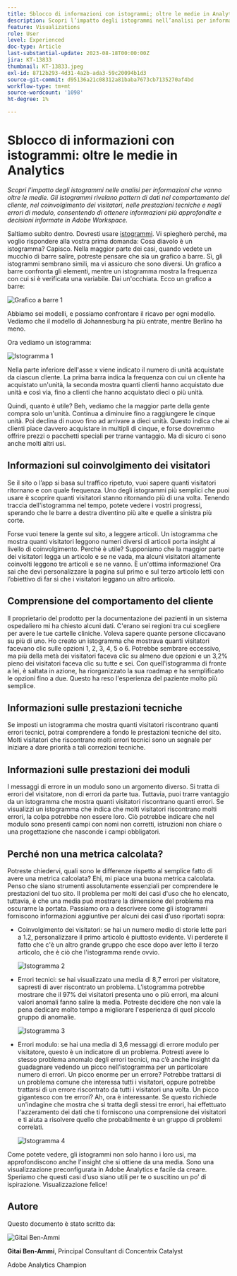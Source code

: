 ```yaml
---
title: Sblocco di informazioni con istogrammi; oltre le medie in Analytics
description: Scopri l’impatto degli istogrammi nell’analisi per informazioni che vanno oltre le medie.
feature: Visualizations
role: User
level: Experienced
doc-type: Article
last-substantial-update: 2023-08-18T00:00:00Z
jira: KT-13833
thumbnail: KT-13833.jpeg
exl-id: 8712b293-4d31-4a2b-ada3-59c20094b1d3
source-git-commit: d95136a21c08312a81baba7673cb7135270af4bd
workflow-type: tm+mt
source-wordcount: '1098'
ht-degree: 1%

---
```


# Sblocco di informazioni con istogrammi: oltre le medie in Analytics

_Scopri l&#39;impatto degli istogrammi nelle analisi per informazioni che vanno oltre le medie. Gli istogrammi rivelano pattern di dati nel comportamento del cliente, nel coinvolgimento dei visitatori, nelle prestazioni tecniche e negli errori di modulo, consentendo di ottenere informazioni più approfondite e decisioni informate in Adobe Workspace._

Saltiamo subito dentro. Dovresti usare [istogrammi](https://experienceleague.adobe.com/docs/analytics/analyze/analysis-workspace/visualizations/histogram.html?lang=it). Vi spiegherò perché, ma voglio rispondere alla vostra prima domanda: Cosa diavolo è un istogramma? Capisco. Nella maggior parte dei casi, quando vedete un mucchio di barre salire, potreste pensare che sia un grafico a barre. Sì, gli istogrammi sembrano simili, ma vi assicuro che sono diversi. Un grafico a barre confronta gli elementi, mentre un istogramma mostra la frequenza con cui si è verificata una variabile. Dai un&#39;occhiata. Ecco un grafico a barre:

![Grafico a barre 1](assets/bar-chart-1.png)

Abbiamo sei modelli, e possiamo confrontare il ricavo per ogni modello. Vediamo che il modello di Johannesburg ha più entrate, mentre Berlino ha meno.

Ora vediamo un istogramma:

![Istogramma 1](assets/histogram-1.png)

Nella parte inferiore dell&#39;asse x viene indicato il numero di unità acquistate da ciascun cliente. La prima barra indica la frequenza con cui un cliente ha acquistato un&#39;unità, la seconda mostra quanti clienti hanno acquistato due unità e così via, fino a clienti che hanno acquistato dieci o più unità.

Quindi, quanto è utile? Beh, vediamo che la maggior parte della gente compra solo un&#39;unità. Continua a diminuire fino a raggiungere le cinque unità. Poi declina di nuovo fino ad arrivare a dieci unità. Questo indica che ai clienti piace davvero acquistare in multipli di cinque, e forse dovremmo offrire prezzi o pacchetti speciali per trarne vantaggio. Ma di sicuro ci sono anche molti altri usi.

## Informazioni sul coinvolgimento dei visitatori

Se il sito o l’app si basa sul traffico ripetuto, vuoi sapere quanti visitatori ritornano e con quale frequenza. Uno degli istogrammi più semplici che puoi usare è scoprire quanti visitatori stanno ritornando più di una volta. Tenendo traccia dell&#39;istogramma nel tempo, potete vedere i vostri progressi, sperando che le barre a destra diventino più alte e quelle a sinistra più corte.

Forse vuoi tenere la gente sul sito, a leggere articoli. Un istogramma che mostra quanti visitatori leggono numeri diversi di articoli porta insight al livello di coinvolgimento. Perché è utile? Supponiamo che la maggior parte dei visitatori legga un articolo e se ne vada, ma alcuni visitatori altamente coinvolti leggono tre articoli e se ne vanno. È un&#39;ottima informazione! Ora sai che devi personalizzare la pagina sul primo e sul terzo articolo letti con l’obiettivo di far sì che i visitatori leggano un altro articolo.

## Comprensione del comportamento del cliente

Il proprietario del prodotto per la documentazione dei pazienti in un sistema ospedaliero mi ha chiesto alcuni dati. C&#39;erano sei regioni tra cui scegliere per avere le tue cartelle cliniche. Voleva sapere quante persone cliccavano su più di uno. Ho creato un istogramma che mostrava quanti visitatori facevano clic sulle opzioni 1, 2, 3, 4, 5 o 6. Potrebbe sembrare eccessivo, ma più della metà dei visitatori faceva clic su almeno due opzioni e un 3,2% pieno dei visitatori faceva clic su tutte e sei. Con quell&#39;istogramma di fronte a lei, è saltata in azione, ha riorganizzato la sua roadmap e ha semplificato le opzioni fino a due. Questo ha reso l&#39;esperienza del paziente molto più semplice.

## Informazioni sulle prestazioni tecniche

Se imposti un istogramma che mostra quanti visitatori riscontrano quanti errori tecnici, potrai comprendere a fondo le prestazioni tecniche del sito. Molti visitatori che riscontrano molti errori tecnici sono un segnale per iniziare a dare priorità a tali correzioni tecniche.

## Informazioni sulle prestazioni dei moduli

I messaggi di errore in un modulo sono un argomento diverso. Si tratta di errori del visitatore, non di errori da parte tua. Tuttavia, puoi trarre vantaggio da un istogramma che mostra quanti visitatori riscontrano quanti errori. Se visualizzi un istogramma che indica che molti visitatori riscontrano molti errori, la colpa potrebbe non essere loro. Ciò potrebbe indicare che nel modulo sono presenti campi con nomi non corretti, istruzioni non chiare o una progettazione che nasconde i campi obbligatori.

## Perché non una metrica calcolata?

Potreste chiedervi, quali sono le differenze rispetto al semplice fatto di avere una metrica calcolata? Ehi, mi piace una buona metrica calcolata. Penso che siano strumenti assolutamente essenziali per comprendere le prestazioni del tuo sito. Il problema per molti dei casi d&#39;uso che ho elencato, tuttavia, è che una media può mostrare la dimensione del problema ma oscurarne la portata. Passiamo ora a descrivere come gli istogrammi forniscono informazioni aggiuntive per alcuni dei casi d’uso riportati sopra:

- Coinvolgimento dei visitatori: se hai un numero medio di storie lette pari a 1.2, personalizzare il primo articolo è piuttosto evidente. Vi perderete il fatto che c&#39;è un altro grande gruppo che esce dopo aver letto il terzo articolo, che è ciò che l&#39;istogramma rende ovvio.

  ![Istogramma 2](assets/histogram-2.png)

- Errori tecnici: se hai visualizzato una media di 8,7 errori per visitatore, sapresti di aver riscontrato un problema. L’istogramma potrebbe mostrare che il 97% dei visitatori presenta uno o più errori, ma alcuni valori anomali fanno salire la media. Potreste decidere che non vale la pena dedicare molto tempo a migliorare l&#39;esperienza di quel piccolo gruppo di anomalie.

  ![Istogramma 3](assets/histogram-3.png)

- Errori modulo: se hai una media di 3,6 messaggi di errore modulo per visitatore, questo è un indicatore di un problema. Potresti avere lo stesso problema anomalo degli errori tecnici, ma c’è anche insight da guadagnare vedendo un picco nell’istogramma per un particolare numero di errori. Un picco enorme per un errore? Potrebbe trattarsi di un problema comune che interessa tutti i visitatori, oppure potrebbe trattarsi di un errore riscontrato da tutti i visitatori una volta. Un picco gigantesco con tre errori? Ah, ora è interessante. Se questo richiede un&#39;indagine che mostra che si tratta degli stessi tre errori, hai effettuato l&#39;azzeramento dei dati che ti forniscono una comprensione dei visitatori e ti aiuta a risolvere quello che probabilmente è un gruppo di problemi correlati.

  ![Istogramma 4](assets/histogram-4.png)

Come potete vedere, gli istogrammi non solo hanno i loro usi, ma approfondiscono anche l&#39;insight che si ottiene da una media. Sono una visualizzazione preconfigurata in Adobe Analytics e facile da creare. Speriamo che questi casi d’uso siano utili per te o suscitino un po’ di ispirazione. Visualizzazione felice!

## Autore

Questo documento è stato scritto da:

![Gitai Ben-Ammi](assets/gitai-headshot.png)

**Gitai Ben-Ammi**, Principal Consultant di Concentrix Catalyst

Adobe Analytics Champion

